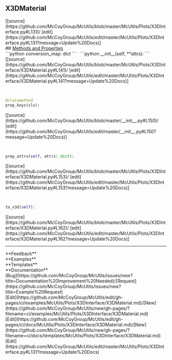 ## <a id="McUtils.McUtils.Plots.X3DInterface.X3DMaterial">X3DMaterial</a> 

<div class="docs-source-link" markdown="1">
[[source](https://github.com/McCoyGroup/McUtils/blob/master/McUtils/Plots/X3DInterface.py#L131)/
[edit](https://github.com/McCoyGroup/McUtils/edit/master/McUtils/Plots/X3DInterface.py#L131?message=Update%20Docs)]
</div>









<div class="collapsible-section">
 <div class="collapsible-section collapsible-section-header" markdown="1">
## <a class="collapse-link" data-toggle="collapse" href="#methods" markdown="1"> Methods and Properties</a> <a class="float-right" data-toggle="collapse" href="#methods"><i class="fa fa-chevron-down"></i></a>
 </div>
 <div class="collapsible-section collapsible-section-body collapse show" id="methods" markdown="1">
 ```python
conversion_map: dict
```
<a id="McUtils.McUtils.Plots.X3DInterface.X3DMaterial.__init__" class="docs-object-method">&nbsp;</a> 
```python
__init__(self, **attrs): 
```
<div class="docs-source-link" markdown="1">
[[source](https://github.com/McCoyGroup/McUtils/blob/master/McUtils/Plots/X3DInterface/X3DMaterial.py#L141)/
[edit](https://github.com/McCoyGroup/McUtils/edit/master/McUtils/Plots/X3DInterface/X3DMaterial.py#L141?message=Update%20Docs)]
</div>


<a id="McUtils.McUtils.Plots.X3DInterface.X3DMaterial.prop_keys" class="docs-object-method">&nbsp;</a> 
```python
@classmethod
prop_keys(cls): 
```
<div class="docs-source-link" markdown="1">
[[source](https://github.com/McCoyGroup/McUtils/blob/master/__init__.py#L150)/
[edit](https://github.com/McCoyGroup/McUtils/edit/master/__init__.py#L150?message=Update%20Docs)]
</div>


<a id="McUtils.McUtils.Plots.X3DInterface.X3DMaterial.prep_attrs" class="docs-object-method">&nbsp;</a> 
```python
prep_attrs(self, attrs: dict): 
```
<div class="docs-source-link" markdown="1">
[[source](https://github.com/McCoyGroup/McUtils/blob/master/McUtils/Plots/X3DInterface/X3DMaterial.py#L153)/
[edit](https://github.com/McCoyGroup/McUtils/edit/master/McUtils/Plots/X3DInterface/X3DMaterial.py#L153?message=Update%20Docs)]
</div>


<a id="McUtils.McUtils.Plots.X3DInterface.X3DMaterial.to_x3d" class="docs-object-method">&nbsp;</a> 
```python
to_x3d(self): 
```
<div class="docs-source-link" markdown="1">
[[source](https://github.com/McCoyGroup/McUtils/blob/master/McUtils/Plots/X3DInterface/X3DMaterial.py#L162)/
[edit](https://github.com/McCoyGroup/McUtils/edit/master/McUtils/Plots/X3DInterface/X3DMaterial.py#L162?message=Update%20Docs)]
</div>
 </div>
</div>












---


<div markdown="1" class="text-secondary">
<div class="container">
  <div class="row">
   <div class="col" markdown="1">
**Feedback**   
</div>
   <div class="col" markdown="1">
**Examples**   
</div>
   <div class="col" markdown="1">
**Templates**   
</div>
   <div class="col" markdown="1">
**Documentation**   
</div>
   <div class="col" markdown="1">
   
</div>
   <div class="col" markdown="1">
   
</div>
   <div class="col" markdown="1">
   
</div>
</div>
  <div class="row">
   <div class="col" markdown="1">
[Bug](https://github.com/McCoyGroup/McUtils/issues/new?title=Documentation%20Improvement%20Needed)/[Request](https://github.com/McCoyGroup/McUtils/issues/new?title=Example%20Request)   
</div>
   <div class="col" markdown="1">
[Edit](https://github.com/McCoyGroup/McUtils/edit/gh-pages/ci/examples/McUtils/Plots/X3DInterface/X3DMaterial.md)/[New](https://github.com/McCoyGroup/McUtils/new/gh-pages/?filename=ci/examples/McUtils/Plots/X3DInterface/X3DMaterial.md)   
</div>
   <div class="col" markdown="1">
[Edit](https://github.com/McCoyGroup/McUtils/edit/gh-pages/ci/docs/McUtils/Plots/X3DInterface/X3DMaterial.md)/[New](https://github.com/McCoyGroup/McUtils/new/gh-pages/?filename=ci/docs/templates/McUtils/Plots/X3DInterface/X3DMaterial.md)   
</div>
   <div class="col" markdown="1">
[Edit](https://github.com/McCoyGroup/McUtils/edit/master/McUtils/Plots/X3DInterface.py#L131?message=Update%20Docs)   
</div>
   <div class="col" markdown="1">
   
</div>
   <div class="col" markdown="1">
   
</div>
   <div class="col" markdown="1">
   
</div>
</div>
</div>
</div>